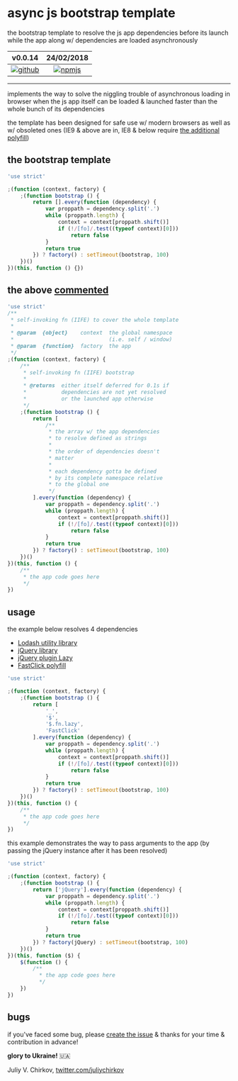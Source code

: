 # async js bootstrap template

the bootstrap template to resolve the js app dependencies before its launch
while the app along w/ dependencies are loaded asynchronously

v0.0.14 | 24/02/2018
:---: | :---:
[![github](https://github.com/favicon.ico)](https://github.com/juliyvchirkov/async-js-bootstrap-template/releases/tag/v0.0.14)  | [![npmjs](https://avatars0.githubusercontent.com/u/6078720?s=32&v=4)](https://www.npmjs.com/package/async-js-bootstrap-template)

---

implements the way to solve the niggling trouble of asynchronous loading
in browser when the js app itself can be loaded & launched faster than
the whole bunch of its dependencies

the template has been designed for safe use w/ modern browsers as well as
w/ obsoleted ones (IE9 & above are in, IE8 & below require [the additional polyfill](https://developer.mozilla.org/en-US/docs/Web/JavaScript/Reference/Global_Objects/Array/every#Polyfill))

## the bootstrap template

```javascript
'use strict'

;(function (context, factory) {
    ;(function bootstrap () {
        return [].every(function (dependency) {
            var proppath = dependency.split('.')
            while (proppath.length) {
                context = context[proppath.shift()]
                if (!/[fo]/.test((typeof context)[0]))
                    return false
            }
            return true
        }) ? factory() : setTimeout(bootstrap, 100)
    })()
})(this, function () {})
```

## the above [commented](async-js-bootstrap-template.js)

```javascript
'use strict'
/**
 * self-invoking fn (IIFE) to cover the whole template
 *
 * @param  {object}    context  the global namespace
 *                              (i.e. self / window)
 * @param  {function}  factory  the app
 */
;(function (context, factory) {
    /**
     * self-invoking fn (IIFE) bootstrap
     *
     * @returns  either itself deferred for 0.1s if
     *           dependencies are not yet resolved
     *           or the launched app otherwise
     */
    ;(function bootstrap () {
        return [
            /**
             * the array w/ the app dependencies
             * to resolve defined as strings
             *
             * the order of dependencies doesn't
             * matter
             *
             * each dependency gotta be defined
             * by its complete namespace relative
             * to the global one
             */
        ].every(function (dependency) {
            var proppath = dependency.split('.')
            while (proppath.length) {
                context = context[proppath.shift()]
                if (!/[fo]/.test((typeof context)[0]))
                    return false
            }
            return true
        }) ? factory() : setTimeout(bootstrap, 100)
    })()
})(this, function () {
    /**
     * the app code goes here
     */
})
```

## usage

the example below resolves 4 dependencies

- [Lodash utility library](https://github.com/lodash/lodash)
- [jQuery library](https://github.com/jquery/jquery)
- [jQuery plugin Lazy](https://github.com/eisbehr-/jquery.lazy)
- [FastClick polyfill](https://github.com/ftlabs/fastclick)

```javascript
'use strict'

;(function (context, factory) {
    ;(function bootstrap () {
        return [
            '_',
            '$',
            '$.fn.lazy',
            'FastClick'
        ].every(function (dependency) {
            var proppath = dependency.split('.')
            while (proppath.length) {
                context = context[proppath.shift()]
                if (!/[fo]/.test((typeof context)[0]))
                    return false
            }
            return true
        }) ? factory() : setTimeout(bootstrap, 100)
    })()
})(this, function () {
    /**
     * the app code goes here
     */
})
```

this example demonstrates the way to pass arguments to the app
(by passing the jQuery instance after it has been resolved)

```javascript
'use strict'

;(function (context, factory) {
    ;(function bootstrap () {
        return ['jQuery'].every(function (dependency) {
            var proppath = dependency.split('.')
            while (proppath.length) {
                context = context[proppath.shift()]
                if (!/[fo]/.test((typeof context)[0]))
                    return false
            }
            return true
        }) ? factory(jQuery) : setTimeout(bootstrap, 100)
    })()
})(this, function ($) {
    $(function () {
        /**
          * the app code goes here
          */
    })
})
```

## bugs

if you've faced some bug, please [create the issue](https://github.com/juliyvchirkov/async-js-bootstrap-template/issues) & thanks for your time & contribution in advance!

**glory to Ukraine!** 🇺🇦

Juliy V. Chirkov,
[twitter.com/juliychirkov](https://twitter.com/juliychirkov)
